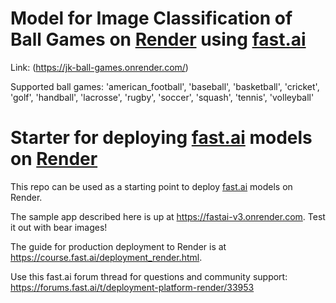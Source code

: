 # Model for Image Classification of Ball Games on [Render](https://render.com) using [fast.ai](https://www.fast.ai)

Link: (https://jk-ball-games.onrender.com/)

Supported ball games:
'american_football', 
'baseball', 
'basketball', 
'cricket', 
'golf', 
'handball', 
'lacrosse', 
'rugby', 
'soccer', 
'squash', 
'tennis', 
'volleyball'

# Starter for deploying [fast.ai](https://www.fast.ai) models on [Render](https://render.com)

This repo can be used as a starting point to deploy [fast.ai](https://github.com/fastai/fastai) models on Render.

The sample app described here is up at https://fastai-v3.onrender.com. Test it out with bear images!

The guide for production deployment to Render is at https://course.fast.ai/deployment_render.html.

Use this fast.ai forum thread for questions and community support: https://forums.fast.ai/t/deployment-platform-render/33953
